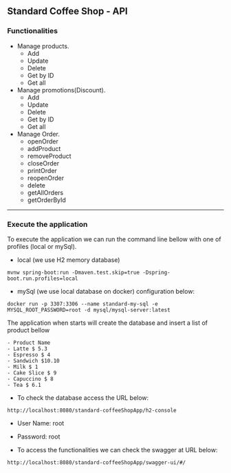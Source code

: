 ## Standard Coffee Shop - API

### Functionalities
  - Manage products.
    - Add 
    - Update
    - Delete 
    - Get by ID
    - Get all
  - Manage promotions(Discount).
    - Add 
    - Update
    - Delete
    - Get by ID
    - Get all 
  - Manage Order.
    - openOrder
    - addProduct
    - removeProduct
    - closeOrder
    - printOrder
    - reopenOrder
    - delete
    - getAllOrders
    - getOrderById
****
### Execute the application
To execute the application we can run the command line bellow with one of profiles (local or mySql).

- local (we use H2 memory database)

`mvnw spring-boot:run -Dmaven.test.skip=true -Dspring-boot.run.profiles=local`
- mySql (we use local database on docker) configuration below:

`docker run -p 3307:3306 --name standard-my-sql -e MYSQL_ROOT_PASSWORD=root -d mysql/mysql-server:latest` 
 

The application when starts will create the database and insert a list of product bellow 

    - Product Name 
    - Latte $ 5.3 
    - Espresso $ 4
    - Sandwich $10.10
    - Milk $ 1
    - Cake Slice $ 9
    - Capuccino $ 8
    - Tea $ 6.1

 - To check the database access the URL below:

`http://localhost:8080/standard-coffeeShopApp/h2-console`

- User Name: root
- Password: root


 - To access the functionalities we can check the swagger at URL below: 

`http://localhost:8080/standard-coffeeShopApp/swagger-ui/#/`
